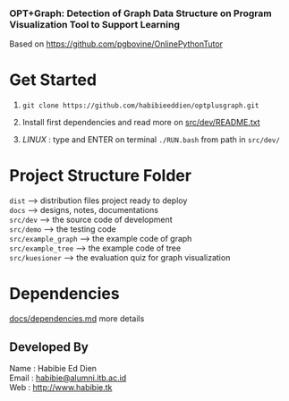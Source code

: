 ### OPT+Graph: Detection of Graph Data Structure on Program Visualization Tool to Support Learning ###

Based on https://github.com/pgbovine/OnlinePythonTutor

# Get Started #

1. `git clone https://github.com/habibieeddien/optplusgraph.git`

2. Install first dependencies and read more on [src/dev/README.txt](https://github.com/habibieeddien/optplusgraph/blob/master/src/dev/README.txt)

3. *LINUX* : type and ENTER on terminal `./RUN.bash` from path in `src/dev/`


# Project Structure Folder #
`dist` --> distribution files project ready to deploy<br>
`docs` --> designs, notes, documentations<br>
`src/dev` --> the source code of development<br>
`src/demo` --> the testing code<br>
`src/example_graph` --> the example code of graph<br>
`src/example_tree` --> the example code of tree<br>
`src/kuesioner` --> the evaluation quiz for graph visualization<br>

# Dependencies #

[docs/dependencies.md](https://github.com/habibieeddien/optplusgraph/blob/master/docs/dependencies.md) more details


## Developed By ##
Name		: Habibie Ed Dien<br>
Email		: habibie@alumni.itb.ac.id<br>
Web	        : http://www.habibie.tk<br>
